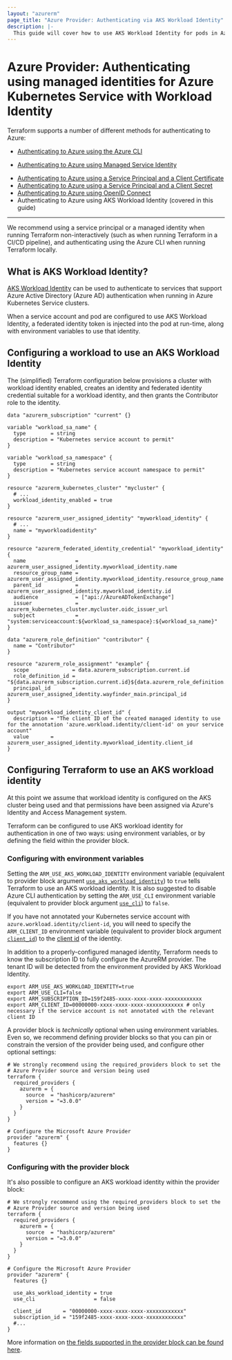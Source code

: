 ```yaml
---
layout: "azurerm"
page_title: "Azure Provider: Authenticating via AKS Workload Identity"
description: |-
  This guide will cover how to use AKS Workload Identity for pods in Azure AKS clusters as authentication for the Azure Provider.
---
```


# Azure Provider: Authenticating using managed identities for Azure Kubernetes Service with Workload Identity

Terraform supports a number of different methods for authenticating to Azure:

- [Authenticating to Azure using the Azure CLI](azure_cli.html)
* [Authenticating to Azure using Managed Service Identity](managed_service_identity.html)
- [Authenticating to Azure using a Service Principal and a Client Certificate](service_principal_client_certificate.html)
- [Authenticating to Azure using a Service Principal and a Client Secret](service_principal_client_secret.html)
- [Authenticating to Azure using OpenID Connect](service_principal_oidc.html)
- Authenticating to Azure using AKS Workload Identity (covered in this guide)

---

We recommend using a service principal or a managed identity when running Terraform non-interactively (such as when running Terraform in a CI/CD pipeline), and authenticating using the Azure CLI when running Terraform locally.

## What is AKS Workload Identity?

[AKS Workload Identity](https://learn.microsoft.com/en-us/azure/aks/workload-identity-overview) can be used to authenticate to services that support Azure Active Directory (Azure AD) authentication when running in Azure Kubernetes Service clusters.

When a service account and pod are configured to use AKS Workload Identity, a federated identity token is injected into the pod at run-time, along with environment variables to use that identity.

## Configuring a workload to use an AKS Workload Identity

The (simplified) Terraform configuration below provisions a cluster with workload identity enabled, creates an identity and federated identity credential suitable for a workload identity, and then grants the Contributor role to the identity.

```hcl
data "azurerm_subscription" "current" {}

variable "workload_sa_name" {
  type        = string
  description = "Kubernetes service account to permit"
}

variable "workload_sa_namespace" {
  type        = string
  description = "Kubernetes service account namespace to permit"
}

resource "azurerm_kubernetes_cluster" "mycluster" {
  # ...
  workload_identity_enabled = true
}

resource "azurerm_user_assigned_identity" "myworkload_identity" {
  # ...
  name = "myworkloadidentity"
}

resource "azurerm_federated_identity_credential" "myworkload_identity" {
  name                = azurerm_user_assigned_identity.myworkload_identity.name
  resource_group_name = azurerm_user_assigned_identity.myworkload_identity.resource_group_name
  parent_id           = azurerm_user_assigned_identity.myworkload_identity.id
  audience            = ["api://AzureADTokenExchange"]
  issuer              = azurerm_kubernetes_cluster.mycluster.oidc_issuer_url
  subject             = "system:serviceaccount:${workload_sa_namespace}:${workload_sa_name}"
}

data "azurerm_role_definition" "contributor" {
  name = "Contributor"
}

resource "azurerm_role_assignment" "example" {
  scope              = data.azurerm_subscription.current.id
  role_definition_id = "${data.azurerm_subscription.current.id}${data.azurerm_role_definition.contributor.id}"
  principal_id       = azurerm_user_assigned_identity.wayfinder_main.principal_id
}

output "myworkload_identity_client_id" {
  description = "The client ID of the created managed identity to use for the annotation 'azure.workload.identity/client-id' on your service account"
  value       = azurerm_user_assigned_identity.myworkload_identity.client_id
}
```

## Configuring Terraform to use an AKS workload identity

At this point we assume that workload identity is configured on the AKS cluster being used and that permissions have been assigned via Azure's Identity and Access Management system.

Terraform can be configured to use AKS workload identity for authentication in one of two ways: using environment variables, or by defining the field within the provider block.

### Configuring with environment variables

Setting the `ARM_USE_AKS_WORKLOAD_IDENTITY` environment variable (equivalent to provider block argument [`use_aks_workload_identity`](https://registry.terraform.io/providers/hashicorp/azurerm/latest/docs#use_aks_workload_identity)) to `true` tells Terraform to use an AKS workload identity. It is also suggested to disable Azure CLI authentication by setting the `ARM_USE_CLI` environment variable (equivalent to provider block argument [`use_cli`](https://registry.terraform.io/providers/hashicorp/azurerm/latest/docs#use_cli)) to `false`.

If you have not annotated your Kubernetes service account with `azure.workload.identity/client-id`, you will need to specify the `ARM_CLIENT_ID` environment variable (equivalent to provider block argument [`client_id`](https://registry.terraform.io/providers/hashicorp/azurerm/latest/docs#client_id)) to the [client id](https://registry.terraform.io/providers/hashicorp/azurerm/latest/docs/resources/user_assigned_identity#client_id) of the identity.

In addition to a properly-configured managed identity, Terraform needs to know the subscription ID to fully configure the AzureRM provider. The tenant ID will be detected from the environment provided by AKS Workload Identity.

```shell
export ARM_USE_AKS_WORKLOAD_IDENTITY=true
export ARM_USE_CLI=false
export ARM_SUBSCRIPTION_ID=159f2485-xxxx-xxxx-xxxx-xxxxxxxxxxxx
export ARM_CLIENT_ID=00000000-xxxx-xxxx-xxxx-xxxxxxxxxxxx # only necessary if the service account is not annotated with the relevant client ID
```

A provider block is _technically_ optional when using environment variables. Even so, we recommend defining provider blocks so that you can pin or constrain the version of the provider being used, and configure other optional settings:

```hcl
# We strongly recommend using the required_providers block to set the
# Azure Provider source and version being used
terraform {
  required_providers {
    azurerm = {
      source  = "hashicorp/azurerm"
      version = "=3.0.0"
    }
  }
}

# Configure the Microsoft Azure Provider
provider "azurerm" {
  features {}
}
```

### Configuring with the provider block

It's also possible to configure an AKS workload identity within the provider block:

```hcl
# We strongly recommend using the required_providers block to set the
# Azure Provider source and version being used
terraform {
  required_providers {
    azurerm = {
      source  = "hashicorp/azurerm"
      version = "=3.0.0"
    }
  }
}

# Configure the Microsoft Azure Provider
provider "azurerm" {
  features {}

  use_aks_workload_identity = true
  use_cli                   = false

  client_id       = "00000000-xxxx-xxxx-xxxx-xxxxxxxxxxxx"
  subscription_id = "159f2485-xxxx-xxxx-xxxx-xxxxxxxxxxxx"
  #...
}
```

More information on [the fields supported in the provider block can be found here](../index.html#argument-reference).
